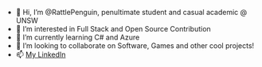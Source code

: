 - 👋 Hi, I’m @RattlePenguin, penultimate student and casual academic @ UNSW
- 👀 I’m interested in Full Stack and Open Source Contribution
- 🌱 I’m currently learning C# and Azure
- 💞️ I’m looking to collaborate on Software, Games and other cool projects!
- 📫 [My LinkedIn](https://www.linkedin.com/in/benedict-setiawan-949390208/)

<!---
RattlePenguin/RattlePenguin is a ✨ special ✨ repository because its `README.md` (this file) appears on your GitHub profile.
You can click the Preview link to take a look at your changes.
--->
